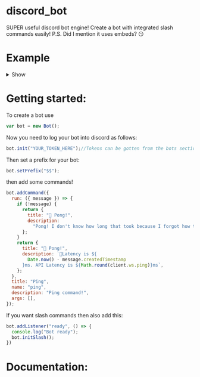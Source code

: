 # discord_bot
SUPER useful discord bot engine! Create a bot with integrated slash commands easily! P.S. Did I mention it uses embeds? 😏


# Example
<details>
<summary>Show</summary>
Here's some example code 😃:
	
```js
var bot = new Bot();
bot.init("TOKEN_HERE");
bot.setPrefix("#");
bot.addCommand({
  run: ({ args: { command } }) => {
    if (command) {
      var c = bot.commands.find(
        (i) => i.name === command || i.title === command
      );
      if (!c) {
        return {
          title: "Whoops!",
          description: `No command found! See a list of them with \`${bot.config.prefix}help\`.`,
        };
      }
      var a = `\n\nArguments: \n\n${c.args
        .map((e) => `**${e.name}**\n${e.description}\nRequired: ${e.required}`)
        .join("\n\n")}`;
      return {
        title: `Help for ${command}`,
        description: `\`${bot.config.prefix}${c.name}\`\n${c.description}${
          c.args && c.args.length ? a : ""
        }`,
      };
    }
    var fields = bot.commands.map((i) => {
      return {
        name: i.title || i.name,
        value: `\`${i.name}\`\n**Arguments:**: ${
          i.args.map((i) => i.name).join(", ") || "_None_"
        }\n${i.description ? `**Description:**: ${i.description}` : ""}`,
        inline: false,
      };
    });
    return {
      title: "Help is on the way!",
      fields,
    };
  },
  title: "help!!",
  name: "helpme",
  description: "Helps you",
  args: [
    {
      name: "command",
      required: false,
      description: "The command to get help about",
    },
  ],
});

bot.addCommand({
  run: (args) => {
    return {
      title: "PONG PONG",
      description:
        "PONG!!!!\n\nArguments were: ```" + JSON.stringify(args) + "```",
    };
  },
  title: "Ping! Do it!!",
  name: "ping",
  description: "Ping pong command",
  args: [],
});
bot.addCommand({
  run: (args) => {
    return {
      title: "Time!",
      description: `The time currently is ${new Date().toString()}`,
    };
  },
  title: "Time!",
  name: "time",
  description: "Get the time",
  args: [],
});

bot.onready = () => {
  console.log("Bot ready");
  console.log("Initiating slash commands");
  bot.initSlash();
};
```
</details>

# Getting started:

To create a bot use 
```js
var bot = new Bot();
```
Now you need to log your bot into discord as follows:
```js
bot.init("YOUR_TOKEN_HERE");//Tokens can be gotten from the bots section of a discord developer application
```
Then set a prefix for your bot:
```js
bot.setPrefix("$$");
```
then add some commands!
```js
bot.addCommand({
  run: ({ message }) => {
    if (!message) {
      return {
        title: "🏓 Pong!",
        description:
          "Pong! I don't know how long that took because I forgot how to get the timestamp of an interaction! =D",
      };
    }
    return {
      title: "🏓 Pong!",
      description: `🏓Latency is ${
        Date.now() - message.createdTimestamp
      }ms. API Latency is ${Math.round(client.ws.ping)}ms`,
    };
  },
  title: "Ping",
  name: "ping",
  description: "Ping command!",
  args: [],
});
```
If you want slash commands then also add this:
```js
bot.addListener("ready", () => {
  console.log("Bot ready");
  bot.initSlash();
})
```



# Documentation:
